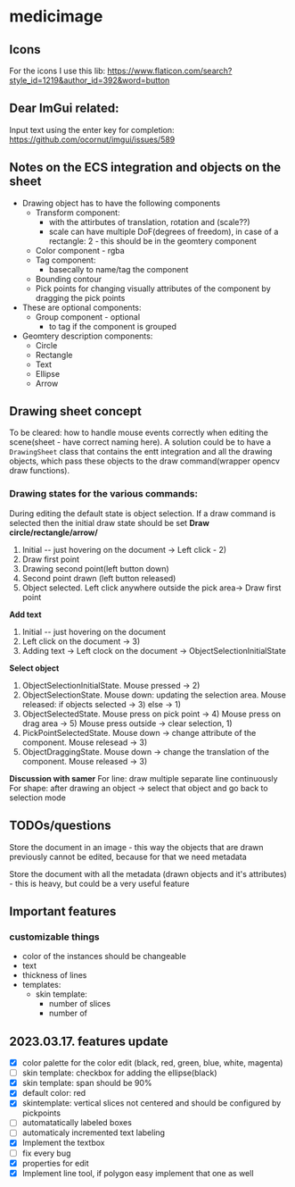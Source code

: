 # medicimage

## Icons
For the icons I use this lib: https://www.flaticon.com/search?style_id=1219&author_id=392&word=button

## Dear ImGui related:
Input text using the enter key for completion: https://github.com/ocornut/imgui/issues/589

## Notes on the ECS integration and objects on the sheet
- Drawing object has to have the following components
  - Transform component:
    - with the attirbutes of translation, rotation and (scale??)
    - scale can have multiple DoF(degrees of freedom), in case of a rectangle: 2 - this should be in the geomtery component
  - Color component - rgba
  - Tag component:
    - basecally to name/tag the component
  - Bounding contour
  - Pick points for changing visually attributes of the component by dragging the pick points 
- These are optional components:
  - Group component - optional
    - to tag if the component is grouped
- Geomtery description components:
  - Circle
  - Rectangle
  - Text
  - Ellipse
  - Arrow

## Drawing sheet concept
To be cleared: how to handle mouse events correctly when editing the scene(sheet - have correct naming here). A solution could be to have a <code>DrawingSheet</code>
class that contains the entt integration and all the drawing objects, which pass these objects to the draw command(wrapper opencv draw functions).

### Drawing states for the various commands:
During editing the default state is object selection. If a draw command is selected then the initial draw state should be set
**Draw circle/rectangle/arrow/**  
1) Initial -- just hovering on the document -> Left click - 2)
2) Draw first point
3) Drawing second point(left button down)
4) Second point drawn (left button released)
5) Object selected. Left click anywhere outside the pick area-> Draw first point  

**Add text**  
1) Initial -- just hovering on the document
2) Left click on the document -> 3) 
3) Adding text -> Left clock on the document -> ObjectSelectionInitialState 

**Select object**
1) ObjectSelectionInitialState. Mouse pressed -> 2) 
2) ObjectSelectionState. Mouse down: updating the selection area. Mouse released: if objects selected -> 3) else -> 1)
3) ObjectSelectedState. Mouse press on pick point -> 4) Mouse press on drag area -> 5)  Mouse press outside -> clear selection, 1)
4) PickPointSelectedState. Mouse down -> change attribute of the component. Mouse relesead -> 3)
5) ObjectDraggingState. Mouse down -> change the translation of the component. Mouse released -> 3)

**Discussion with samer**
For line: draw multiple separate line continuously
For shape: after drawing an object -> select that object and go back to selection mode

## TODOs/questions
Store the document in an image - this way the objects that are drawn previously cannot be edited, because for that we need metadata

Store the document with all the metadata (drawn objects and it's attributes) - this is heavy, but could be a very useful feature

## Important features
### customizable things
- color of the instances should be changeable
- text 
- thickness of lines
- templates: 
  - skin template:
    - number of slices
    - number of 

## 2023.03.17. features update
- [x] color palette for the color edit (black, red, green, blue, white, magenta)
- [ ] skin template: checkbox for adding the ellipse(black)
- [x] skin template: span should be 90%
- [x] default color: red
- [x] skintemplate: vertical slices not centered and should be configured by pickpoints
- [ ] automatatically labeled boxes
- [ ] automaticaly incremented text labeling
- [x] Implement the textbox
- [ ] fix every bug
- [x] properties for edit
- [x] Implement line tool, if polygon easy implement that one as well
